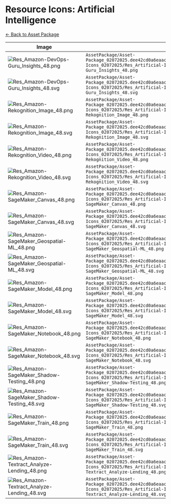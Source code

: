 # Resource Icons: Artificial Intelligence

[← Back to Asset Package](Asset-Package_02072025.dee42cd0a6eaacc3da1ad9519579357fb546f803)

| Image | Path |
|-------|------|
| ![Res_Amazon-DevOps-Guru_Insights_48.png](https://raw.githubusercontent.com/wiki/ugwis/diagram-as-code/AssetPackage/Asset-Package_02072025.dee42cd0a6eaacc3da1ad9519579357fb546f803/Resource-Icons_02072025/Res_Artificial-Intelligence/Res_Amazon-DevOps-Guru_Insights_48.png) | `AssetPackage/Asset-Package_02072025.dee42cd0a6eaacc3da1ad9519579357fb546f803/Resource-Icons_02072025/Res_Artificial-Intelligence/Res_Amazon-DevOps-Guru_Insights_48.png` |
| ![Res_Amazon-DevOps-Guru_Insights_48.svg](https://raw.githubusercontent.com/wiki/ugwis/diagram-as-code/AssetPackage/Asset-Package_02072025.dee42cd0a6eaacc3da1ad9519579357fb546f803/Resource-Icons_02072025/Res_Artificial-Intelligence/Res_Amazon-DevOps-Guru_Insights_48.svg) | `AssetPackage/Asset-Package_02072025.dee42cd0a6eaacc3da1ad9519579357fb546f803/Resource-Icons_02072025/Res_Artificial-Intelligence/Res_Amazon-DevOps-Guru_Insights_48.svg` |
| ![Res_Amazon-Rekognition_Image_48.png](https://raw.githubusercontent.com/wiki/ugwis/diagram-as-code/AssetPackage/Asset-Package_02072025.dee42cd0a6eaacc3da1ad9519579357fb546f803/Resource-Icons_02072025/Res_Artificial-Intelligence/Res_Amazon-Rekognition_Image_48.png) | `AssetPackage/Asset-Package_02072025.dee42cd0a6eaacc3da1ad9519579357fb546f803/Resource-Icons_02072025/Res_Artificial-Intelligence/Res_Amazon-Rekognition_Image_48.png` |
| ![Res_Amazon-Rekognition_Image_48.svg](https://raw.githubusercontent.com/wiki/ugwis/diagram-as-code/AssetPackage/Asset-Package_02072025.dee42cd0a6eaacc3da1ad9519579357fb546f803/Resource-Icons_02072025/Res_Artificial-Intelligence/Res_Amazon-Rekognition_Image_48.svg) | `AssetPackage/Asset-Package_02072025.dee42cd0a6eaacc3da1ad9519579357fb546f803/Resource-Icons_02072025/Res_Artificial-Intelligence/Res_Amazon-Rekognition_Image_48.svg` |
| ![Res_Amazon-Rekognition_Video_48.png](https://raw.githubusercontent.com/wiki/ugwis/diagram-as-code/AssetPackage/Asset-Package_02072025.dee42cd0a6eaacc3da1ad9519579357fb546f803/Resource-Icons_02072025/Res_Artificial-Intelligence/Res_Amazon-Rekognition_Video_48.png) | `AssetPackage/Asset-Package_02072025.dee42cd0a6eaacc3da1ad9519579357fb546f803/Resource-Icons_02072025/Res_Artificial-Intelligence/Res_Amazon-Rekognition_Video_48.png` |
| ![Res_Amazon-Rekognition_Video_48.svg](https://raw.githubusercontent.com/wiki/ugwis/diagram-as-code/AssetPackage/Asset-Package_02072025.dee42cd0a6eaacc3da1ad9519579357fb546f803/Resource-Icons_02072025/Res_Artificial-Intelligence/Res_Amazon-Rekognition_Video_48.svg) | `AssetPackage/Asset-Package_02072025.dee42cd0a6eaacc3da1ad9519579357fb546f803/Resource-Icons_02072025/Res_Artificial-Intelligence/Res_Amazon-Rekognition_Video_48.svg` |
| ![Res_Amazon-SageMaker_Canvas_48.png](https://raw.githubusercontent.com/wiki/ugwis/diagram-as-code/AssetPackage/Asset-Package_02072025.dee42cd0a6eaacc3da1ad9519579357fb546f803/Resource-Icons_02072025/Res_Artificial-Intelligence/Res_Amazon-SageMaker_Canvas_48.png) | `AssetPackage/Asset-Package_02072025.dee42cd0a6eaacc3da1ad9519579357fb546f803/Resource-Icons_02072025/Res_Artificial-Intelligence/Res_Amazon-SageMaker_Canvas_48.png` |
| ![Res_Amazon-SageMaker_Canvas_48.svg](https://raw.githubusercontent.com/wiki/ugwis/diagram-as-code/AssetPackage/Asset-Package_02072025.dee42cd0a6eaacc3da1ad9519579357fb546f803/Resource-Icons_02072025/Res_Artificial-Intelligence/Res_Amazon-SageMaker_Canvas_48.svg) | `AssetPackage/Asset-Package_02072025.dee42cd0a6eaacc3da1ad9519579357fb546f803/Resource-Icons_02072025/Res_Artificial-Intelligence/Res_Amazon-SageMaker_Canvas_48.svg` |
| ![Res_Amazon-SageMaker_Geospatial-ML_48.png](https://raw.githubusercontent.com/wiki/ugwis/diagram-as-code/AssetPackage/Asset-Package_02072025.dee42cd0a6eaacc3da1ad9519579357fb546f803/Resource-Icons_02072025/Res_Artificial-Intelligence/Res_Amazon-SageMaker_Geospatial-ML_48.png) | `AssetPackage/Asset-Package_02072025.dee42cd0a6eaacc3da1ad9519579357fb546f803/Resource-Icons_02072025/Res_Artificial-Intelligence/Res_Amazon-SageMaker_Geospatial-ML_48.png` |
| ![Res_Amazon-SageMaker_Geospatial-ML_48.svg](https://raw.githubusercontent.com/wiki/ugwis/diagram-as-code/AssetPackage/Asset-Package_02072025.dee42cd0a6eaacc3da1ad9519579357fb546f803/Resource-Icons_02072025/Res_Artificial-Intelligence/Res_Amazon-SageMaker_Geospatial-ML_48.svg) | `AssetPackage/Asset-Package_02072025.dee42cd0a6eaacc3da1ad9519579357fb546f803/Resource-Icons_02072025/Res_Artificial-Intelligence/Res_Amazon-SageMaker_Geospatial-ML_48.svg` |
| ![Res_Amazon-SageMaker_Model_48.png](https://raw.githubusercontent.com/wiki/ugwis/diagram-as-code/AssetPackage/Asset-Package_02072025.dee42cd0a6eaacc3da1ad9519579357fb546f803/Resource-Icons_02072025/Res_Artificial-Intelligence/Res_Amazon-SageMaker_Model_48.png) | `AssetPackage/Asset-Package_02072025.dee42cd0a6eaacc3da1ad9519579357fb546f803/Resource-Icons_02072025/Res_Artificial-Intelligence/Res_Amazon-SageMaker_Model_48.png` |
| ![Res_Amazon-SageMaker_Model_48.svg](https://raw.githubusercontent.com/wiki/ugwis/diagram-as-code/AssetPackage/Asset-Package_02072025.dee42cd0a6eaacc3da1ad9519579357fb546f803/Resource-Icons_02072025/Res_Artificial-Intelligence/Res_Amazon-SageMaker_Model_48.svg) | `AssetPackage/Asset-Package_02072025.dee42cd0a6eaacc3da1ad9519579357fb546f803/Resource-Icons_02072025/Res_Artificial-Intelligence/Res_Amazon-SageMaker_Model_48.svg` |
| ![Res_Amazon-SageMaker_Notebook_48.png](https://raw.githubusercontent.com/wiki/ugwis/diagram-as-code/AssetPackage/Asset-Package_02072025.dee42cd0a6eaacc3da1ad9519579357fb546f803/Resource-Icons_02072025/Res_Artificial-Intelligence/Res_Amazon-SageMaker_Notebook_48.png) | `AssetPackage/Asset-Package_02072025.dee42cd0a6eaacc3da1ad9519579357fb546f803/Resource-Icons_02072025/Res_Artificial-Intelligence/Res_Amazon-SageMaker_Notebook_48.png` |
| ![Res_Amazon-SageMaker_Notebook_48.svg](https://raw.githubusercontent.com/wiki/ugwis/diagram-as-code/AssetPackage/Asset-Package_02072025.dee42cd0a6eaacc3da1ad9519579357fb546f803/Resource-Icons_02072025/Res_Artificial-Intelligence/Res_Amazon-SageMaker_Notebook_48.svg) | `AssetPackage/Asset-Package_02072025.dee42cd0a6eaacc3da1ad9519579357fb546f803/Resource-Icons_02072025/Res_Artificial-Intelligence/Res_Amazon-SageMaker_Notebook_48.svg` |
| ![Res_Amazon-SageMaker_Shadow-Testing_48.png](https://raw.githubusercontent.com/wiki/ugwis/diagram-as-code/AssetPackage/Asset-Package_02072025.dee42cd0a6eaacc3da1ad9519579357fb546f803/Resource-Icons_02072025/Res_Artificial-Intelligence/Res_Amazon-SageMaker_Shadow-Testing_48.png) | `AssetPackage/Asset-Package_02072025.dee42cd0a6eaacc3da1ad9519579357fb546f803/Resource-Icons_02072025/Res_Artificial-Intelligence/Res_Amazon-SageMaker_Shadow-Testing_48.png` |
| ![Res_Amazon-SageMaker_Shadow-Testing_48.svg](https://raw.githubusercontent.com/wiki/ugwis/diagram-as-code/AssetPackage/Asset-Package_02072025.dee42cd0a6eaacc3da1ad9519579357fb546f803/Resource-Icons_02072025/Res_Artificial-Intelligence/Res_Amazon-SageMaker_Shadow-Testing_48.svg) | `AssetPackage/Asset-Package_02072025.dee42cd0a6eaacc3da1ad9519579357fb546f803/Resource-Icons_02072025/Res_Artificial-Intelligence/Res_Amazon-SageMaker_Shadow-Testing_48.svg` |
| ![Res_Amazon-SageMaker_Train_48.png](https://raw.githubusercontent.com/wiki/ugwis/diagram-as-code/AssetPackage/Asset-Package_02072025.dee42cd0a6eaacc3da1ad9519579357fb546f803/Resource-Icons_02072025/Res_Artificial-Intelligence/Res_Amazon-SageMaker_Train_48.png) | `AssetPackage/Asset-Package_02072025.dee42cd0a6eaacc3da1ad9519579357fb546f803/Resource-Icons_02072025/Res_Artificial-Intelligence/Res_Amazon-SageMaker_Train_48.png` |
| ![Res_Amazon-SageMaker_Train_48.svg](https://raw.githubusercontent.com/wiki/ugwis/diagram-as-code/AssetPackage/Asset-Package_02072025.dee42cd0a6eaacc3da1ad9519579357fb546f803/Resource-Icons_02072025/Res_Artificial-Intelligence/Res_Amazon-SageMaker_Train_48.svg) | `AssetPackage/Asset-Package_02072025.dee42cd0a6eaacc3da1ad9519579357fb546f803/Resource-Icons_02072025/Res_Artificial-Intelligence/Res_Amazon-SageMaker_Train_48.svg` |
| ![Res_Amazon-Textract_Analyze-Lending_48.png](https://raw.githubusercontent.com/wiki/ugwis/diagram-as-code/AssetPackage/Asset-Package_02072025.dee42cd0a6eaacc3da1ad9519579357fb546f803/Resource-Icons_02072025/Res_Artificial-Intelligence/Res_Amazon-Textract_Analyze-Lending_48.png) | `AssetPackage/Asset-Package_02072025.dee42cd0a6eaacc3da1ad9519579357fb546f803/Resource-Icons_02072025/Res_Artificial-Intelligence/Res_Amazon-Textract_Analyze-Lending_48.png` |
| ![Res_Amazon-Textract_Analyze-Lending_48.svg](https://raw.githubusercontent.com/wiki/ugwis/diagram-as-code/AssetPackage/Asset-Package_02072025.dee42cd0a6eaacc3da1ad9519579357fb546f803/Resource-Icons_02072025/Res_Artificial-Intelligence/Res_Amazon-Textract_Analyze-Lending_48.svg) | `AssetPackage/Asset-Package_02072025.dee42cd0a6eaacc3da1ad9519579357fb546f803/Resource-Icons_02072025/Res_Artificial-Intelligence/Res_Amazon-Textract_Analyze-Lending_48.svg` |

